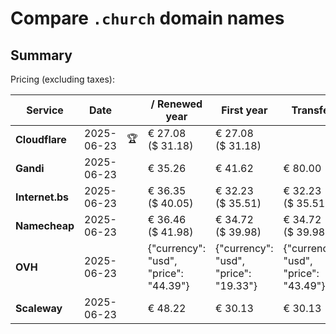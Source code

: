# Compare `.church` domain names

## Summary

Pricing (excluding taxes):

| Service | Date |  | / Renewed year | First year | Transfer | Restoration |
|--|--|--|--|--|--|--|
| **Cloudflare** | 2025-06-23 | 🏆 | € 27.08<br>($ 31.18) | € 27.08<br>($ 31.18) |  |  |
| **Gandi** | 2025-06-23 |  | € 35.26 | € 41.62 | € 80.00 | € 103.13 |
| **Internet.bs** | 2025-06-23 |  | € 36.35<br>($ 40.05) | € 32.23<br>($ 35.51) | € 32.23<br>($ 35.51) | € 237.15<br>($ 261.25) |
| **Namecheap** | 2025-06-23 |  | € 36.46<br>($ 41.98) | € 34.72<br>($ 39.98) | € 34.72<br>($ 39.98) |  |
| **OVH** | 2025-06-23 |  | {"currency": "usd", "price": "44.39"} | {"currency": "usd", "price": "19.33"} | {"currency": "usd", "price": "43.49"} |  |
| **Scaleway** | 2025-06-23 |  | € 48.22 | € 30.13 | € 30.13 | € 49.99 |
